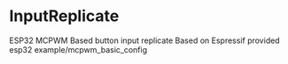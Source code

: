 # InputReplicate
ESP32 MCPWM Based button input replicate
Based on Espressif provided esp32 example/mcpwm_basic_config
